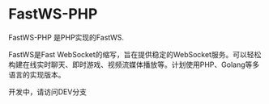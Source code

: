 # FastWS-PHP

FastWS-PHP 是PHP实现的FastWS.

FastWS是Fast WebSocket的缩写，旨在提供稳定的WebSocket服务。可以轻松构建在线实时聊天、即时游戏、视频流媒体播放等。计划使用PHP、Golang等多语言的实现版本。

开发中，请访问DEV分支